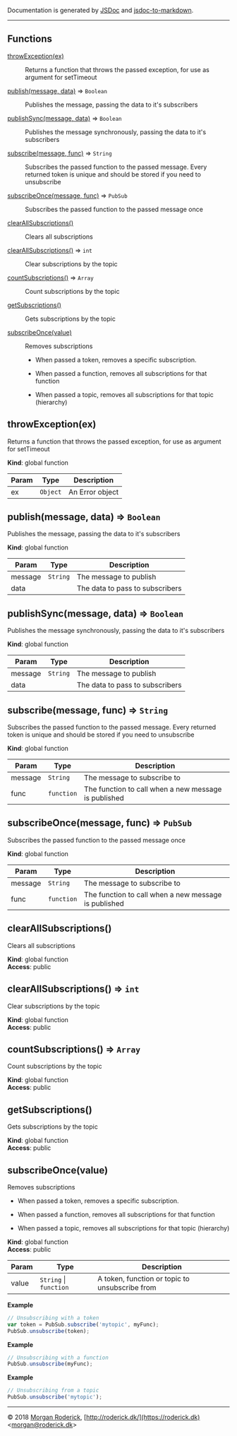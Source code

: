 Documentation is generated by [JSDoc](https://github.com/jsdoc3/jsdoc) and [jsdoc-to-markdown](https://github.com/jsdoc2md/jsdoc-to-markdown).

***

## Functions

<dl>
<dt><a href="#throwException">throwException(ex)</a></dt>
<dd><p>Returns a function that throws the passed exception, for use as argument for setTimeout</p>
</dd>
<dt><a href="#publish">publish(message, data)</a> ⇒ <code>Boolean</code></dt>
<dd><p>Publishes the message, passing the data to it&#39;s subscribers</p>
</dd>
<dt><a href="#publishSync">publishSync(message, data)</a> ⇒ <code>Boolean</code></dt>
<dd><p>Publishes the message synchronously, passing the data to it&#39;s subscribers</p>
</dd>
<dt><a href="#subscribe">subscribe(message, func)</a> ⇒ <code>String</code></dt>
<dd><p>Subscribes the passed function to the passed message. Every returned token is unique and should be stored if you need to unsubscribe</p>
</dd>
<dt><a href="#subscribeOnce">subscribeOnce(message, func)</a> ⇒ <code>PubSub</code></dt>
<dd><p>Subscribes the passed function to the passed message once</p>
</dd>
<dt><a href="#clearAllSubscriptions">clearAllSubscriptions()</a></dt>
<dd><p>Clears all subscriptions</p>
</dd>
<dt><a href="#clearAllSubscriptions">clearAllSubscriptions()</a> ⇒ <code>int</code></dt>
<dd><p>Clear subscriptions by the topic</p>
</dd>
<dt><a href="#countSubscriptions">countSubscriptions()</a> ⇒ <code>Array</code></dt>
<dd><p>Count subscriptions by the topic</p>
</dd>
<dt><a href="#getSubscriptions">getSubscriptions()</a></dt>
<dd><p>Gets subscriptions by the topic</p>
</dd>
<dt><a href="#subscribeOnce">subscribeOnce(value)</a></dt>
<dd><p>Removes subscriptions</p>
<ul>
<li><p>When passed a token, removes a specific subscription.</p>
</li>
<li><p>When passed a function, removes all subscriptions for that function</p>
</li>
<li><p>When passed a topic, removes all subscriptions for that topic (hierarchy)</p>
</li>
</ul>
</dd>
</dl>

<a name="throwException"></a>

## throwException(ex)
Returns a function that throws the passed exception, for use as argument for setTimeout

**Kind**: global function  

| Param | Type | Description |
| --- | --- | --- |
| ex | <code>Object</code> | An Error object |

<a name="publish"></a>

## publish(message, data) ⇒ <code>Boolean</code>
Publishes the message, passing the data to it's subscribers

**Kind**: global function  

| Param | Type | Description |
| --- | --- | --- |
| message | <code>String</code> | The message to publish |
| data |  | The data to pass to subscribers |

<a name="publishSync"></a>

## publishSync(message, data) ⇒ <code>Boolean</code>
Publishes the message synchronously, passing the data to it's subscribers

**Kind**: global function  

| Param | Type | Description |
| --- | --- | --- |
| message | <code>String</code> | The message to publish |
| data |  | The data to pass to subscribers |

<a name="subscribe"></a>

## subscribe(message, func) ⇒ <code>String</code>
Subscribes the passed function to the passed message. Every returned token is unique and should be stored if you need to unsubscribe

**Kind**: global function  

| Param | Type | Description |
| --- | --- | --- |
| message | <code>String</code> | The message to subscribe to |
| func | <code>function</code> | The function to call when a new message is published |

<a name="subscribeOnce"></a>

## subscribeOnce(message, func) ⇒ <code>PubSub</code>
Subscribes the passed function to the passed message once

**Kind**: global function  

| Param | Type | Description |
| --- | --- | --- |
| message | <code>String</code> | The message to subscribe to |
| func | <code>function</code> | The function to call when a new message is published |

<a name="clearAllSubscriptions"></a>

## clearAllSubscriptions()
Clears all subscriptions

**Kind**: global function  
**Access**: public  
<a name="clearAllSubscriptions"></a>

## clearAllSubscriptions() ⇒ <code>int</code>
Clear subscriptions by the topic

**Kind**: global function  
**Access**: public  
<a name="countSubscriptions"></a>

## countSubscriptions() ⇒ <code>Array</code>
Count subscriptions by the topic

**Kind**: global function  
**Access**: public  
<a name="getSubscriptions"></a>

## getSubscriptions()
Gets subscriptions by the topic

**Kind**: global function  
**Access**: public  
<a name="subscribeOnce"></a>

## subscribeOnce(value)
Removes subscriptions- When passed a token, removes a specific subscription.- When passed a function, removes all subscriptions for that function- When passed a topic, removes all subscriptions for that topic (hierarchy)

**Kind**: global function  
**Access**: public  

| Param | Type | Description |
| --- | --- | --- |
| value | <code>String</code> \| <code>function</code> | A token, function or topic to unsubscribe from |

**Example**  
```js
// Unsubscribing with a tokenvar token = PubSub.subscribe('mytopic', myFunc);PubSub.unsubscribe(token);
```
**Example**  
```js
// Unsubscribing with a functionPubSub.unsubscribe(myFunc);
```
**Example**  
```js
// Unsubscribing from a topicPubSub.unsubscribe('mytopic');
```

 * * *

&copy; 2018 [Morgan Roderick](https://roderick.dk), [http://roderick.dk/](https://roderick.dk) <[morgan@roderick.dk](mailto:morgan@roderick.dk)>

